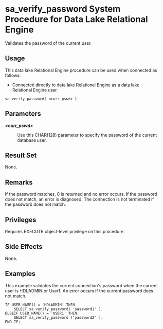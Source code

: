<!-- loio3be62e786c5f1014a0b4f62cf1cc25f5 -->

# sa\_verify\_password System Procedure for Data Lake Relational Engine

Validates the password of the current user.



<a name="loio3be62e786c5f1014a0b4f62cf1cc25f5__section_idn_b13_b4b"/>

## Usage

This data lake Relational Engine procedure can be used when connected as follows:

-   Connected directly to data lake Relational Engine as a data lake Relational Engine user.



```
sa_verify_password( <curr_pswd> )
```



## Parameters


<dl>
<dt><b>

*<curr\_pswd\>* 

</b></dt>
<dd>

Use this CHAR\(128\) parameter to specify the password of the current database user.



</dd>
</dl>



## Result Set

None.



## Remarks

If the password matches, 0 is returned and no error occurs. If the password does not match, an error is diagnosed. The connection is not terminated if the password does not match.



## Privileges

Requires EXECUTE object-level privilege on this procedure.



## Side Effects

None.



<a name="loio3be62e786c5f1014a0b4f62cf1cc25f5__section_j5c_h2w_4bc"/>

## Examples

This example validates the current connection's password when the current user is HDLADMIN or User1. An error occurs if the current password does not match.

```
IF USER_NAME() = 'HDLADMIN' THEN
    SELECT sa_verify_password( 'password1' );
ELSEIF USER_NAME() = 'USER1' THEN
    SELECT sa_verify_password ('password2' );
END IF;
```

